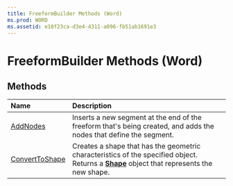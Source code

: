 ```yaml
---
title: FreeformBuilder Methods (Word)
ms.prod: WORD
ms.assetid: e10f23ca-d3e4-4311-a096-fb51ab1691e3
---
```



# FreeformBuilder Methods (Word)

## Methods



|**Name**|**Description**|
|:-----|:-----|
|[AddNodes](freeformbuilder-addnodes-method-word.md)|Inserts a new segment at the end of the freeform that's being created, and adds the nodes that define the segment.|
|[ConvertToShape](freeformbuilder-converttoshape-method-word.md)|Creates a shape that has the geometric characteristics of the specified object. Returns a  **[Shape](shape-object-word.md)** object that represents the new shape.|

